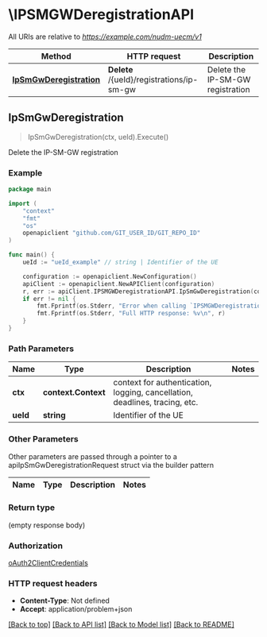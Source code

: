 # \IPSMGWDeregistrationAPI

All URIs are relative to *https://example.com/nudm-uecm/v1*

Method | HTTP request | Description
------------- | ------------- | -------------
[**IpSmGwDeregistration**](IPSMGWDeregistrationAPI.md#IpSmGwDeregistration) | **Delete** /{ueId}/registrations/ip-sm-gw | Delete the IP-SM-GW registration



## IpSmGwDeregistration

> IpSmGwDeregistration(ctx, ueId).Execute()

Delete the IP-SM-GW registration

### Example

```go
package main

import (
	"context"
	"fmt"
	"os"
	openapiclient "github.com/GIT_USER_ID/GIT_REPO_ID"
)

func main() {
	ueId := "ueId_example" // string | Identifier of the UE

	configuration := openapiclient.NewConfiguration()
	apiClient := openapiclient.NewAPIClient(configuration)
	r, err := apiClient.IPSMGWDeregistrationAPI.IpSmGwDeregistration(context.Background(), ueId).Execute()
	if err != nil {
		fmt.Fprintf(os.Stderr, "Error when calling `IPSMGWDeregistrationAPI.IpSmGwDeregistration``: %v\n", err)
		fmt.Fprintf(os.Stderr, "Full HTTP response: %v\n", r)
	}
}
```

### Path Parameters


Name | Type | Description  | Notes
------------- | ------------- | ------------- | -------------
**ctx** | **context.Context** | context for authentication, logging, cancellation, deadlines, tracing, etc.
**ueId** | **string** | Identifier of the UE | 

### Other Parameters

Other parameters are passed through a pointer to a apiIpSmGwDeregistrationRequest struct via the builder pattern


Name | Type | Description  | Notes
------------- | ------------- | ------------- | -------------


### Return type

 (empty response body)

### Authorization

[oAuth2ClientCredentials](../README.md#oAuth2ClientCredentials)

### HTTP request headers

- **Content-Type**: Not defined
- **Accept**: application/problem+json

[[Back to top]](#) [[Back to API list]](../README.md#documentation-for-api-endpoints)
[[Back to Model list]](../README.md#documentation-for-models)
[[Back to README]](../README.md)

